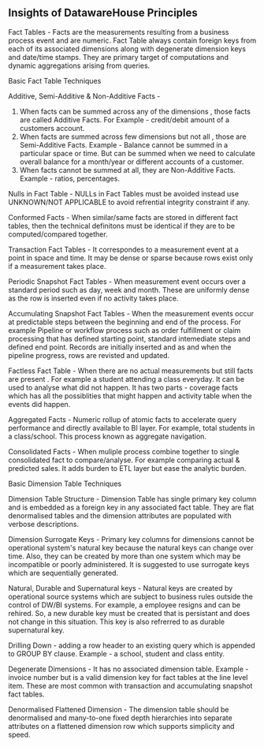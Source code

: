 ## Insights of DatawareHouse Principles

Fact Tables - Facts are the measurements resulting from a business process event and are numeric.
Fact Table always contain foreign keys from each of its associated dimensions along with degenerate dimension keys and date/time stamps. They are primary target of computations 
and dynamic aggregations arising from queries.

Basic Fact Table Techniques

Additive, Semi-Additive & Non-Additive Facts - 

1. When facts can be summed across any of the dimensions , those facts are called Additive Facts. For Example - credit/debit amount of a customers account.
2. When facts are summed across few dimensions but not all  , those are Semi-Additive Facts. Example - Balance cannot be summed in a particular space or time. 
   But can be summed when we need to calculate overall balance for a month/year or different accounts of a customer.
3. When facts cannot be summed at all, they are Non-Additive Facts. Example - ratios, percentages.

Nulls in Fact Table - NULLs in Fact Tables must be avoided instead use UNKNOWN/NOT APPLICABLE to avoid refrential integrity constraint if any.

Conformed Facts - When similar/same facts are stored in different fact tables, then the technical definitons must be identical if they are to be computed/compared together.

Transaction Fact Tables - It correspondes to a measurement event at a point in space and time. It may be dense or sparse because rows exist only if a measurement takes place.

Periodic Snapshot Fact Tables - When measurement event occurs over a standard period such as day, week and month. These are uniformly dense as the row is inserted even if no activity takes place.

Accumulating Snapshot Fact Tables - When the measurement events occur at predictable steps between the beginning and end of the process. For example Pipeline or workflow process such as order fulfillment or claim processing that has defined starting point, standard intemediate steps and defined end point. Records are initially inserted and as and when the pipeline progress, rows are revisted and updated.

Factless Fact Table - When there are no actual measurements but still facts are present . For example a student attending a class everyday. It can be used to analyse what did not happen. It has two parts - coverage facts which has all the possiblities that might happen and activity table when the events did happen.

Aggregated Facts - Numeric rollup of atomic facts to accelerate query performance and directly available to BI layer. For example, total students in a class/school. This process known as aggregate navigation.

Consolidated Facts - When muliple process combine together to single consolidated fact to compare/analyse. For example comparing actual & predicted sales. It adds burden to ETL layer but ease the analytic burden.

Basic Dimension Table Techniques

Dimension Table Structure - Dimension Table has single primary key column and is embedded as a foreign key in any associated fact table. They are flat denormalised tables and the dimension attributes are populated with verbose descriptions. 

Dimension Surrogate Keys - Primary key columns for dimensions cannot be operational system's natural key because the natural keys can change over time. Also, they can be created by more than one system which may be incompatible or poorly administered. It is suggested to use surrogate keys which are sequentially generated.

Natural, Durable and Supernatural keys - Natural keys are created by operational source systems which are subject to business rules outside the control of DW/BI systems. For example, a employee resigns and can be rehired. So, a new durable key must be created that is persistant and does not change in this situation. This key is also refrerred to as durable supernatural key. 

Drilling Down - adding a row header to an existing query which is appended to GROUP BY clause. Example - a school, student and class entity.

Degenerate Dimensions - It has no associated dimension table. Example - invoice number but is a valid dimension key for fact tables at the line level item. These are most common with transaction and accumulating snapshot fact tables.

Denormalised Flattened Dimension - The dimension table should be denormalised and many-to-one fixed depth hierarchies into separate attributes on a flattened dimension row which supports simplicity and speed.




